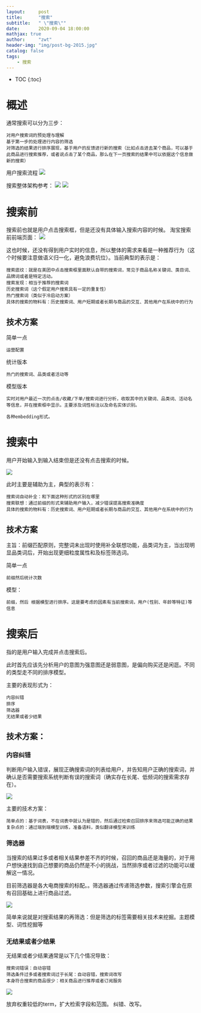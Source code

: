 ```yaml
---
layout:     post
title:      "搜索"
subtitle:   " \"搜索\""
date:       2020-09-04 18:00:00
mathjax: true
author:     "zwt"
header-img: "img/post-bg-2015.jpg"
catalog: false
tags:
    - 搜索
---
```

* TOC
{:toc}

# 概述

通常搜索可以分为三步：
```
对用户搜索词的预处理与理解
基于第一步的处理进行内容的筛选
对筛选的结果进行排序展现，基于用户的反馈进行新的搜索（比如点击进去某个商品，可以基于此商品进行搜索推荐，或者说点击了某个商品，那么在下一页搜索的结果中可以依据这个信息做新的搜索）
```

用户搜索流程
![](https://zwt0204.github.io//img/搜索.jpg)

搜索整体架构参考：
![](https://zwt0204.github.io//img/搜索1.jpg)
![](https://zwt0204.github.io//img/搜索2.jpg)

# 搜索前

搜索前也就是用户点击搜索框，但是还没有具体输入搜索内容的时候。
淘宝搜索前前端页面：
![](https://zwt0204.github.io//img/搜索3.jpg)

这也时候，还没有得到用户实时的信息，所以整体的需求来看是一种推荐行为（这个时候要注意做语义归一化，避免浪费坑位）。当前典型的表示是：
```
搜索底纹：就是在美团中点击搜索框里面默认自带的搜索词，常见于商品名称关键词、类目词、品牌词或者是特定活动。
搜索发现：相当于推荐的搜索词
历史搜索词（这个假定用户搜索具有一定的重复性）
热门搜索词（类似于冷启动方案）
具体的搜索的物料有：历史搜索词、用户短期或者长期与商品的交互、其他用户在系统中的行为
```

## 技术方案

简单一点
```
运营配置

```
统计版本
```
热门的搜索词、品类或者活动等
```
模型版本
```
实时对用户最近一次的点击/收藏/下单/搜索词进行分析，收取其中的关键词、品类词、活动名等信息，并在搜索框中显示。主要涉及词性标注以及命名实体识别。

各种embedding形式。
```

# 搜索中

用户开始输入到输入结束但是还没有点击搜索的时候。

![](https://zwt0204.github.io//img/搜索4.jpg)

此时主要是辅助为主，典型的表示有：
```
搜索词自动补全：和下面这种形式的区别在哪里
搜索联想：通过前缀的形式来辅助用户输入，减少错误提高搜索准确度
具体的搜索的物料有：历史搜索词、用户短期或者长期与商品的交互、其他用户在系统中的行为
```

## 技术方案

主旨：前缀匹配原则，完整词未出现时使用补全联想功能，品类词为主，当出现明显品类词后，开始出现更细粒度属性和及标签筛选词。

简单一点
```
前缀然后统计次数
```
模型：
```
前缀，然后 根据模型进行排序。这是要考虑的因素有当前搜索词，用户(性别、年龄等特征)等信息
```

# 搜索后

指的是用户输入完成并点击搜索后。

此时首先应该先分析用户的意图为强意图还是弱意图，是偏向购买还是闲逛。不同的类型走不同的排序模型。

主要的表现形式为：
```
内容纠错
排序
筛选器
无结果或者少结果
```

## 技术方案：

### 内容纠错
判断用户输入错误，展现正确搜索词的列表给用户，并告知用户正确的搜索词，并确认是否需要搜索系统判断有误的搜索词（确实存在长尾、低频词的搜索需求存在）。

![](https://zwt0204.github.io//img/搜索5.jpg)

主要的技术方案：
```
简单点的：基于词表，不在词表中就认为是错的，然后通过检索召回排序来筛选可能正确的结果
复杂点的：通过端到端模型训练，准备语料，类似翻译模型来训练
```

### 筛选器

当搜索的结果过多或者相关结果参差不齐的时候，召回的商品还是海量的，对于用户想快速找到自己想要的商品仍然是不小的挑战，当然排序或者过滤的功能可以缓解这一情况。

目前筛选器是各大电商搜索的标配。。筛选器通过传递筛选参数，搜索引擎会在原有召回基础上进行商品过滤。

![](https://zwt0204.github.io//img/搜索6.jpg)

简单来说就是对搜索结果的再筛选：但是筛选的标签需要相关技术来挖掘。主题模型、词性挖掘等

### 无结果或者少结果

无结果或者少结果通常是以下几个情况导致：
```
搜索词错误：自动容错
筛选条件过多或者搜索词过于长尾：自动容错，搜索词改写
本身符合搜索的商品很少：相关商品进行推荐或者订阅服务
```
![](https://zwt0204.github.io//img/搜索7.jpg)

放弃权重较低的term，扩大检索字段和范围。
纠错、改写。
